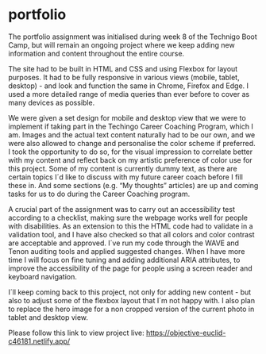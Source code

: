 # portfolio

The portfolio assignment was initialised during week 8 of the Technigo Boot Camp, but will remain an ongoing project where we keep adding new information and content throughout the entire course.

The site had to be built in HTML and CSS and using Flexbox for layout purposes. It had to be fully responsive in various views (mobile, tablet, desktop) - and look and function the same in Chrome, Firefox and Edge. I used a more detailed range of media queries than ever before to cover as many devices as possible.

We were given a set design for mobile and desktop view that we were to implement if taking part in the Techingo Career Coaching Program, which I am. Images and the actual text content naturally had to be our own, and we were also allowed to change and personalise the color scheme if preferred. I took the opportunity to do so, for the visual impression to correlate better with my content and reflect back on my artistic preference of color use for this project. Some of my content is currently dummy text, as there are certain topics I´d like to discuss with my future career coach before I fill these in. And some sections (e.g. “My thoughts” articles) are up and coming tasks for us to do during the Career Coaching program.

A crucial part of the assignment was to carry out an accessibility test according to a checklist, making sure the webpage works well for people with disabilities. As an extension to this the HTML code had to validate in a validation tool, and I have also checked so that all colors and color contrast are acceptable and approved. I´ve run my code through the WAVE and Tenon auditing tools and applied suggested changes. When I have more time I will focus on fine tuning and adding additional ARIA attributes, to improve the accessibility of the page for people using a screen reader and keyboard navigation.

I´ll keep coming back to this project, not only for adding new content - but also to adjust some of the flexbox layout that I´m not happy with. I also plan to replace the hero image for a non cropped version of the current photo in tablet and desktop view.

Please follow this link to view project live: https://objective-euclid-c46181.netlify.app/
